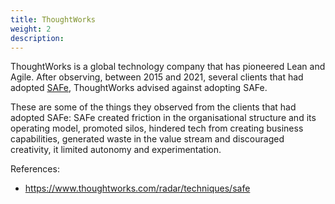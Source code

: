 ```yaml
---
title: ThoughtWorks
weight: 2
description: 
---
```


ThoughtWorks is a global technology company that has pioneered Lean and Agile.
After observing, between 2015 and 2021, several clients that had adopted [SAFe](https://www.scaledagileframework.com/), ThoughtWorks advised against adopting SAFe. 

These are some of the things they observed from the clients that had adopted SAFe: SAFe created friction in the organisational structure and its operating model, promoted silos, hindered tech from creating business capabilities, generated waste in the value stream and discouraged creativity, it limited autonomy and experimentation.

References: 
- https://www.thoughtworks.com/radar/techniques/safe 
